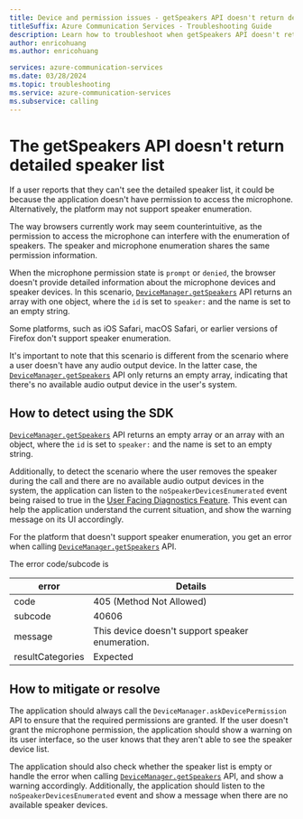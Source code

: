 ```yaml
---
title: Device and permission issues - getSpeakers API doesn't return detailed speaker list
titleSuffix: Azure Communication Services - Troubleshooting Guide
description: Learn how to troubleshoot when getSpeakers API doesn't return detailed speaker list.
author: enricohuang
ms.author: enricohuang

services: azure-communication-services
ms.date: 03/28/2024
ms.topic: troubleshooting
ms.service: azure-communication-services
ms.subservice: calling
---
```


# The getSpeakers API doesn't return detailed speaker list
If a user reports that they can't see the detailed speaker list, it could be because the application doesn't have permission to access the microphone.
Alternatively, the platform may not support speaker enumeration.

The way browsers currently work may seem counterintuitive, as the permission to access the microphone can interfere with the enumeration of speakers.
The speaker and microphone enumeration shares the same permission information.

When the microphone permission state is `prompt` or `denied`, the browser doesn't provide detailed information about the microphone devices and speaker devices.
In this scenario, [`DeviceManager.getSpeakers`](/javascript/api/azure-communication-services/@azure/communication-calling/devicemanager?view=azure-communication-services-js&preserve-view=true#@azure-communication-calling-devicemanager-getspeakers) API returns an array with one object, where the `id` is set to `speaker:` and the name is set to an empty string.

Some platforms, such as iOS Safari, macOS Safari, or earlier versions of Firefox don't support speaker enumeration.

It's important to note that this scenario is different from the scenario where a user doesn't have any audio output device.
In the latter case, the [`DeviceManager.getSpeakers`](/javascript/api/azure-communication-services/@azure/communication-calling/devicemanager?view=azure-communication-services-js&preserve-view=true#@azure-communication-calling-devicemanager-getspeakers) API only returns an empty array, indicating that there's no available audio output device in the user's system.

## How to detect using the SDK
[`DeviceManager.getSpeakers`](/javascript/api/azure-communication-services/@azure/communication-calling/devicemanager?view=azure-communication-services-js&preserve-view=true#@azure-communication-calling-devicemanager-getspeakers) API returns an empty array or an array with an object, where  the `id` is set to `speaker:` and the name is set to an empty string.

Additionally, to detect the scenario where the user removes the speaker during the call and there are no available audio output devices in the system, the application can listen to the `noSpeakerDevicesEnumerated` event being raised to true in the [User Facing Diagnostics Feature](../../../../concepts/voice-video-calling/user-facing-diagnostics.md). This event can help the application understand the current situation, and show the warning message on its UI accordingly.

For the platform that doesn't support speaker enumeration, you get an error when calling [`DeviceManager.getSpeakers`](/javascript/api/azure-communication-services/@azure/communication-calling/devicemanager?view=azure-communication-services-js&preserve-view=true#@azure-communication-calling-devicemanager-getspeakers) API.

The error code/subcode is

| error            | Details                                               |
|------------------|-------------------------------------------------------|
| code             | 405 (Method Not Allowed)                              |
| subcode          | 40606                                                 |
| message          | This device doesn't support speaker enumeration.     |
| resultCategories | Expected                                              |

## How to mitigate or resolve
The application should always call the `DeviceManager.askDevicePermission` API to ensure that the required permissions are granted.
If the user doesn't grant the microphone permission, the application should show a warning on its user interface, so the user knows that they aren't able to see the speaker device list.

The application should also check whether the speaker list is empty or handle the error when calling [`DeviceManager.getSpeakers`](/javascript/api/azure-communication-services/@azure/communication-calling/devicemanager?view=azure-communication-services-js&preserve-view=true#@azure-communication-calling-devicemanager-getspeakers) API, and show a warning accordingly.
Additionally, the application should listen to the `noSpeakerDevicesEnumerated` event and show a message when there are no available speaker devices.
